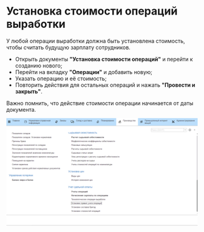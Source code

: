 # Установка стоимости операций выработки

У любой операции выработки должна быть установлена стоимость, чтобы считать будущую зарплату сотрудников.

- Открыть документы **"Установка стоимости операций"** и перейти к созданию нового;
- Перейти на вкладку **"Операции"** и добавить новую;
- Указать операцию и её стоимость;
- Повторить действия для остальных операций и нажать **"Провести и закрыть"**.

Важно помнить, что действие стоимости операции начинается от даты документа.

![](SettingCostOfWorkOperations.assets/1.gif)
